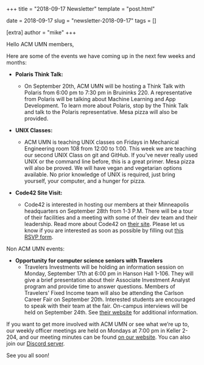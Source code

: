 +++
title = "2018-09-17 Newsletter"
template = "post.html"

date = 2018-09-17
slug = "newsletter-2018-09-17"
tags = []

[extra]
author = "mike"
+++

<!-- more -->

Hello ACM UMN members,

Here are some of the events we have coming up in the next few weeks and months:

 - **Polaris Think Talk:**
   - On September 20th, ACM UMN will be hosting a Think Talk with Polaris from 6:00 pm to 7:30 pm in Bruininks 220. A representative from Polaris will be talking about Machine Learning and App Development. To learn more about Polaris, stop by the Think Talk and talk to the Polaris representative. Mesa pizza will also be provided.

 - **UNIX Classes:**
   - ACM UMN is teaching UNIX classes on Fridays in Mechanical Engineering room 108 from 12:00 to 1:00. This week we are teaching our second UNIX Class on git and GitHub. If you've never really used UNIX or the command line before, this is a great primer. Mesa pizza will also be proved. We will have vegan and vegetarian options available. No prior knowledge of UNIX is required, just bring yourself, your computer, and a hunger for pizza.

 - **Code42 Site Visit:**
   - Code42 is interested in hosting our members at their Minneapolis headquarters on September 28th from 1-3 P.M. There will be a tour of their facilities and a meeting with some of their dev team and their leadership. Read more about Code42 on [their site](https://www.code42.com/about-code42/). Please let us know if you are interested as soon as possible by filling out [this RSVP form](z.umn.edu/acm42).

Non ACM UMN events:

 - **Opportunity for computer science seniors with Travelers**
   - Travelers Investments will be holding an information session on Monday, September 17th at 6:00 pm in Hanson Hall 1-106. They will give a brief presentation about their Associate Investment Analyst program and provide time to answer questions. Members of Travelers' Fixed Income team will also be attending the Carlson Career Fair on September 20th. Interested students are encouraged to speak with their team at the fair. On-campus interviews will be held on September 24th. See [their website](https://careers.travelers.com/students-grads/development-programs/) for additional information.

If you want to get more involved with ACM UMN or see what we’re up to, our weekly officer meetings are held on Mondays at 7:00 pm in Keller 2-204, and our meeting minutes can be found [on our website](https://acm.umn.edu/meeting-minutes). You can also join our [Discord server](https://z.umn.edu/acm-discord).

See you all soon!

